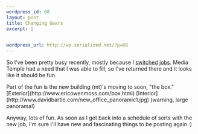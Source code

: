 ```yaml
--- 
wordpress_id: 68
layout: post
title: Changing Gears
excerpt: |
  

wordpress_url: http://wp.serialized.net/?p=68
---
```

So I've been pretty busy recently, mostly because I [switched](http://conceptoverdrive.com) [jobs](http://mediatemple.net). Media Temple had a need that I was able to fill, so I've returned there and it looks like it should be fun.

<p>Part of the fun is the new building (mt)'s moving to soon, "the box."
[Exterior](http://www.ericowenmoss.com/box.html)
[Interior](http://www.davidbartle.com/new_office_panoramic1.jpg) (warning, large panorama!)</p>

Anyway, lots of fun. As soon as I get back into a schedule of sorts with the new job, I'm sure I'll have new and fascinating things to be posting again :)

